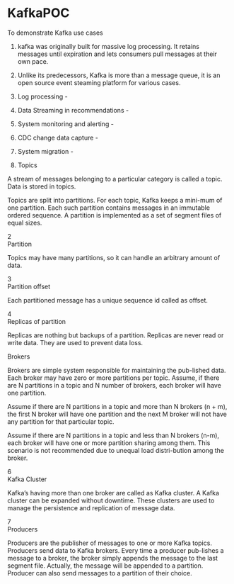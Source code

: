 # KafkaPOC
To demonstrate Kafka use cases
1. kafka was originally built for massive log processing. It retains messages until expiration and lets consumers pull messages at their own pace.

2. Unlike its predecessors, Kafka is more than a message queue, it is an open source event steaming platform for various cases.

3. Log  processing - 

4. Data Streaming in recommendations - 

5. System monitoring and alerting - 

6. CDC change data capture -

7. System migration -

8. Topics

A stream of messages belonging to a particular category is called a topic. Data is stored in topics.

Topics are split into partitions. For each topic, Kafka keeps a mini-mum of one partition. Each such partition contains messages in an immutable ordered sequence. A partition is implemented as a set of segment files of equal sizes.

2	
Partition

Topics may have many partitions, so it can handle an arbitrary amount of data.

3	
Partition offset

Each partitioned message has a unique sequence id called as offset.

4	
Replicas of partition

Replicas are nothing but backups of a partition. Replicas are never read or write data. They are used to prevent data loss.

Brokers

Brokers are simple system responsible for maintaining the pub-lished data. Each broker may have zero or more partitions per topic. Assume, if there are N partitions in a topic and N number of brokers, each broker will have one partition.

Assume if there are N partitions in a topic and more than N brokers (n + m), the first N broker will have one partition and the next M broker will not have any partition for that particular topic.

Assume if there are N partitions in a topic and less than N brokers (n-m), each broker will have one or more partition sharing among them. This scenario is not recommended due to unequal load distri-bution among the broker.

6	
Kafka Cluster

Kafka’s having more than one broker are called as Kafka cluster. A Kafka cluster can be expanded without downtime. These clusters are used to manage the persistence and replication of message data.

7	
Producers

Producers are the publisher of messages to one or more Kafka topics. Producers send data to Kafka brokers. Every time a producer pub-lishes a message to a broker, the broker simply appends the message to the last segment file. Actually, the message will be appended to a partition. Producer can also send messages to a partition of their choice.
